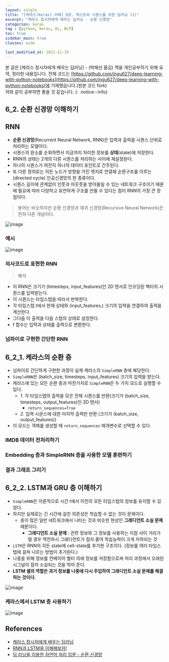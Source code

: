 ```yaml
---
layout: single
title: "[케라스(keras) 이해] 6장. 텍스트와 시퀀스를 위한 딥러닝 (2)"
excerpt: "케라스 창시자에게 배우는 딥러닝 - 순환 신경망"
categories: keras
tag : [python, keras, DL, NLP]
toc: true
sidebar_main: true
classes: wide

last_modified_at: 2021-11-19
---
```


본 글은 [케라스 창시자에게 배우는 딥러닝] - (박해선 옮김) 책을 개인공부하기 위해 요약, 정리한 내용입니다. 전체 코드는 [https://github.com/ingu627/deep-learning-with-python-notebooks](https://github.com/ingu627/deep-learning-with-python-notebooks)에 기재했습니다.(원본 코드 fork) <br>저와 같이 공부하면 좋을 것 같습니다.
{: .notice--info}


## 6_2. 순환 신경망 이해하기

## RNN

- **순환 신경망**(Recurrent Neural Network, RNN)은 입력과 출력을 시퀀스 단위로 처리하는 모델이다.
- 시퀀스의 원소를 순회하면서 지금까지 처리한 정보를 **상태**(state)에 저장한다.
- RNN의 상태는 2개의 다른 시퀀스를 처리하는 사이에 재설정된다.
- 하나의 시퀀스가 여전히 하나의 데이터 포인트로 간주된다.
- 또 다른 정의로는 히든 노드가 방향을 가진 엣지로 연결돼 순환구조를 이루는(directed cycle) 인공신경망의 한 종류이다.
- 시퀀스 길이에 관계없이 인풋과 아웃풋을 받아들일 수 있는 네트워크 구조이기 때문에 필요에 따라 다양하고 유연하게 구조를 만들 수 있다는 점이 RNN의 가장 큰 장점이다.

> 용어는 비슷하지만 순환 신경망과 재귀 신경망(Recursive Neural Network)은 전혀 다른 개념이다.

![image](https://user-images.githubusercontent.com/78655692/142578699-9154e73c-9c09-4f1d-902a-6f69c4045699.png)

### 예시

![image](https://user-images.githubusercontent.com/78655692/142586146-148b0c31-5ea1-44b4-9af8-1243ad12f9f7.png)


### 의사코드로 표현한 RNN

<script src="https://gist.github.com/ingu627/b9678d05c8e5e41b3ecddfde2cbf9afe.js"></script>

> 해석
- 이 RNN은 크기가 (timesteps, input_features)인 2D 텐서로 인코딩된 벡터의 시퀀스를 입력받는다. 
- 이 시퀀스는 타임스텝을 따라서 반복한다. 
- 각 타임스텝 t에서 현재 상태와 (input_features,) 크기의 입력을 연결하여 출력을 계산한다.
- 그다음 이 출력을 다음 스텝의 상태로 설정한다. 
- f 함수는 입력과 상태를 출력으로 변환한다.

### 넘파이로 구현한 간단한 RNN 

<script src="https://gist.github.com/ingu627/4baf15b829c78253f4bc190f07e00271.js"></script>

## 6_2_1. 케라스의 순환 층

- 넘파이로 간단하게 구현한 과정이 실제 케라스의 `SimpleRNN` 층에 해당한다.
- `SimpleRNN`은 (batch_size, timesteps, input_features) 크기의 입력을 받는다.
- 케라스에 있는 모든 순환 층과 마찬가지로 `SimpleRNN`은 두 가지 모드로 실행할 수 있다.
  - *1.* 각 타임스텝의 출력을 모은 전체 시퀀스를 반환(크기가 (batch_size, timesteps, output_features)인 3D 텐서)
    - `return_sequences=True`
  - *2.* 입력 시쿤스에 대한 마지막 출력만 반환 (크기가 (batch_size, output_features))
- 이 모드는 객체를 생성할 때 `return_sequences` 매개변수로 선택할 수 있다.

### IMDB 데이터 전처리하기 

<script src="https://gist.github.com/ingu627/f33b7ee720beccb43c412846b409310b.js"></script>

### Embedding 층과 SimpleRNN 층을 사용한 모델 훈련하기

<script src="https://gist.github.com/ingu627/14cb9a366908c9c1e87770eb5178d58a.js"></script>

### 결과 그래프 그리기 

<script src="https://gist.github.com/ingu627/05793e4347c8047fb842c1340d944ed0.js"></script>


## 6_2_2. LSTM과 GRU 층 이해하기 

- `SimpleRNN`은 이론적으로 시간 t에서 이전의 모든 타임스텝의 정보를 유지할 수 있었다.
- 하지만 실제로는 긴 시간에 걸친 의존성은 학습할 수 없는 것이 문제이다.
  - 층이 많은 일반 네트워크에서 나타는 것과 비슷한 현상인 **그래디언트 소실 문제** 때문이다.
    - **그래디언트 소실 문제** : 관련 정보와 그 정보를 사용하는 지점 사이 거리가 멀 경우 역전파시 그래디언트가 점차 줄어 학습능력이 크게 저하되는 것
- `LSTM`은 RNN의 히든 state에 cell-state를 추가한 구조이다. (정보를 여러 타임스텝에 걸쳐 나르는 방법이 추가된다.)
- 나중을 위해 정보를 컨베이어 벨터 의에 정보를 저장함으로써 처리 과정에서 오래된 시그널이 점차 소실되는 것을 막아 준다.
- **LSTM 셀의 역할은 과거 정보를 나중에 다시 주입하여 그래디언트 소실 문제를 해결하는 것이다.**

![image](https://user-images.githubusercontent.com/78655692/142591414-28cdc1b6-3e07-40d1-957b-3059eb4275f6.png)

### 케라스에서 LSTM 층 사용하기

<script src="https://gist.github.com/ingu627/62d7a0cccf4059240915b60d87c8539e.js"></script>

![image](https://user-images.githubusercontent.com/78655692/142592468-f4d87535-cbaf-4eaf-b1b6-260b27c48518.png)


## References

- [케라스 창시자에게 배우는 딥러닝](https://www.aladin.co.kr/shop/wproduct.aspx?ItemId=173992478) 
- [RNN과 LSTM을 이해해보자!](https://ratsgo.github.io/natural%20language%20processing/2017/03/09/rnnlstm/)
- [딥 러닝을 이용한 자연어 처리 입문 - 순환 신경망](https://wikidocs.net/22886)